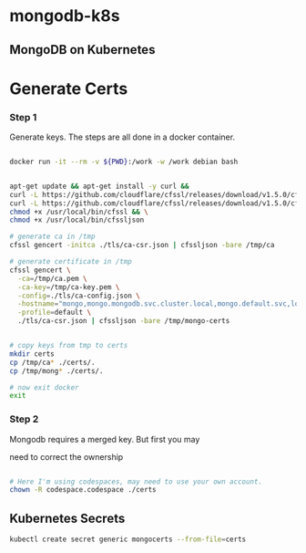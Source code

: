# mongodb-k8s
## MongoDB on Kubernetes


# Generate Certs
### Step 1

Generate keys.  The steps are all done in a docker container.

```bash

docker run -it --rm -v ${PWD}:/work -w /work debian bash


apt-get update && apt-get install -y curl &&
curl -L https://github.com/cloudflare/cfssl/releases/download/v1.5.0/cfssl_1.5.0_linux_amd64 -o /usr/local/bin/cfssl && \
curl -L https://github.com/cloudflare/cfssl/releases/download/v1.5.0/cfssljson_1.5.0_linux_amd64 -o /usr/local/bin/cfssljson && \
chmod +x /usr/local/bin/cfssl && \
chmod +x /usr/local/bin/cfssljson

# generate ca in /tmp
cfssl gencert -initca ./tls/ca-csr.json | cfssljson -bare /tmp/ca

# generate certificate in /tmp
cfssl gencert \
  -ca=/tmp/ca.pem \
  -ca-key=/tmp/ca-key.pem \
  -config=./tls/ca-config.json \
  -hostname="mongo,mongo.mongodb.svc.cluster.local,mongo.default.svc,localhost,127.0.0.1,mongo.pigbot.svc.cluster.local,34.117.143.215,34.66.213.165,mongo.cwxstat.io" \
  -profile=default \
  ./tls/ca-csr.json | cfssljson -bare /tmp/mongo-certs


# copy keys from tmp to certs
mkdir certs
cp /tmp/ca* ./certs/.
cp /tmp/mong* ./certs/.

# now exit docker
exit
```

### Step 2

Mongodb requires a merged key. But first you may


need to correct the ownership

```bash

# Here I'm using codespaces, may need to use your own account.
chown -R codespace.codespace ./certs

```


## Kubernetes Secrets

```bash
kubectl create secret generic mongocerts --from-file=certs
```



